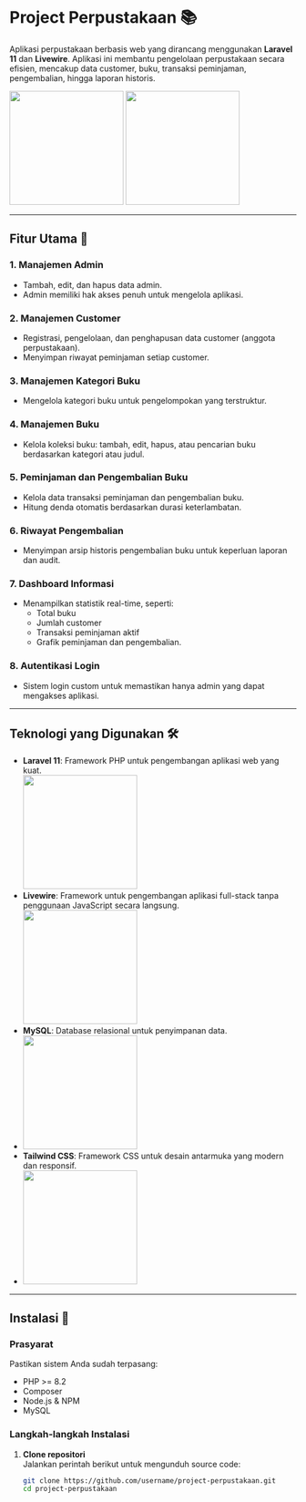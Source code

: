 # Project Perpustakaan 📚

Aplikasi perpustakaan berbasis web yang dirancang menggunakan **Laravel 11** dan **Livewire**. Aplikasi ini membantu pengelolaan perpustakaan secara efisien, mencakup data customer, buku, transaksi peminjaman, pengembalian, hingga laporan historis.

<img src="https://laravel.com/img/logomark.min.svg" width="200px" /> <!-- Logo Laravel -->
<img src="https://encrypted-tbn0.gstatic.com/images?q=tbn:ANd9GcS8kgf5iqtk7lR3R851jge2j4fEBRiR4_cYhGCy1ndZdvnP0res7USiwbtj6r7HvyRMDFo&usqp=CAU" width="200px" /> <!-- Logo Livewire -->

---

## Fitur Utama 🚀

### 1. **Manajemen Admin**  
   - Tambah, edit, dan hapus data admin.  
   - Admin memiliki hak akses penuh untuk mengelola aplikasi.  

### 2. **Manajemen Customer**  
   - Registrasi, pengelolaan, dan penghapusan data customer (anggota perpustakaan).  
   - Menyimpan riwayat peminjaman setiap customer.  

### 3. **Manajemen Kategori Buku**  
   - Mengelola kategori buku untuk pengelompokan yang terstruktur.  

### 4. **Manajemen Buku**  
   - Kelola koleksi buku: tambah, edit, hapus, atau pencarian buku berdasarkan kategori atau judul.  

### 5. **Peminjaman dan Pengembalian Buku**  
   - Kelola data transaksi peminjaman dan pengembalian buku.  
   - Hitung denda otomatis berdasarkan durasi keterlambatan.  

### 6. **Riwayat Pengembalian**  
   - Menyimpan arsip historis pengembalian buku untuk keperluan laporan dan audit.  

### 7. **Dashboard Informasi**  
   - Menampilkan statistik real-time, seperti:  
     - Total buku  
     - Jumlah customer  
     - Transaksi peminjaman aktif  
     - Grafik peminjaman dan pengembalian.  

### 8. **Autentikasi Login**  
   - Sistem login custom untuk memastikan hanya admin yang dapat mengakses aplikasi.  

---

## Teknologi yang Digunakan 🛠️

- **Laravel 11**: Framework PHP untuk pengembangan aplikasi web yang kuat.  
  <img src="https://laravel.com/img/logomark.min.svg" width="200px" /> <!-- Ikon Laravel -->
- **Livewire**: Framework untuk pengembangan aplikasi full-stack tanpa penggunaan JavaScript secara langsung.  
  <img src="https://encrypted-tbn0.gstatic.com/images?q=tbn:ANd9GcS8kgf5iqtk7lR3R851jge2j4fEBRiR4_cYhGCy1ndZdvnP0res7USiwbtj6r7HvyRMDFo&usqp=CAU" width="200px" /> <!-- Ikon Livewire -->
- **MySQL**: Database relasional untuk penyimpanan data.
-  <img src="https://encrypted-tbn0.gstatic.com/images?q=tbn:ANd9GcSXizOekeei5tf2Z8KG1_DI-hjwgLEttS-M9A&s" width="200px" /> <!-- Ikon Livewire -->
- **Tailwind CSS**: Framework CSS untuk desain antarmuka yang modern dan responsif.
-  <img src="https://cdnblog.webkul.com/blog/wp-content/uploads/2024/05/tailwindcss-1633184775.webp" width="200px" /> <!-- Ikon Livewire -->

---

## Instalasi 🚧

### Prasyarat

Pastikan sistem Anda sudah terpasang:

- PHP >= 8.2  
- Composer  
- Node.js & NPM  
- MySQL

### Langkah-langkah Instalasi

1. **Clone repositori**  
   Jalankan perintah berikut untuk mengunduh source code:  
   ```bash
   git clone https://github.com/username/project-perpustakaan.git
   cd project-perpustakaan
